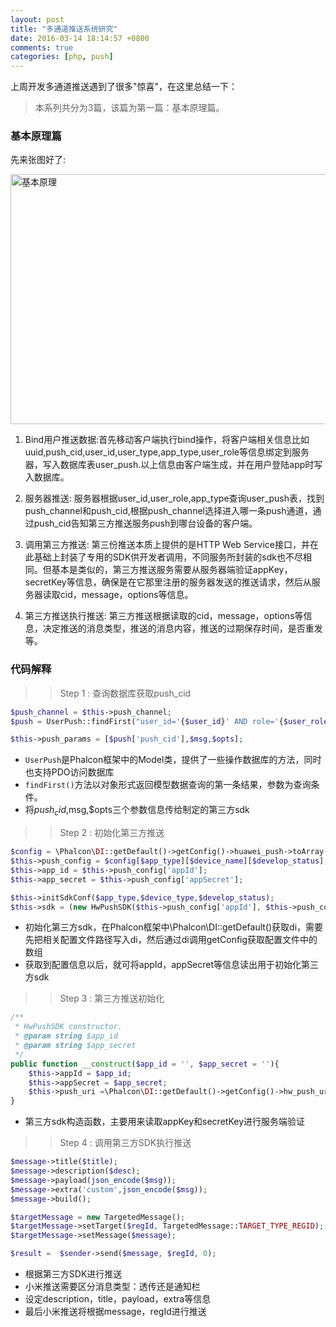 ```yaml
---
layout: post
title: "多通道推送系统研究"
date: 2016-03-14 18:14:57 +0800
comments: true
categories: [php, push]
---
```

上周开发多通道推送遇到了很多"惊喜"，在这里总结一下：

>本系列共分为3篇，该篇为第一篇：基本原理篇。

### 基本原理篇

先来张图好了:

<img src="/assets/3.bmp" width="600" height="400" alt="基本原理"/><!--more-->

1. Bind用户推送数据:首先移动客户端执行bind操作，将客户端相关信息比如uuid,push_cid,user_id,user_type,app_type,user_role等信息绑定到服务器，写入数据库表user_push.以上信息由客户端生成，并在用户登陆app时写入数据库。

2. 服务器推送: 服务器根据user_id,user_role,app_type查询user_push表，找到push_channel和push_cid,根据push_channel选择进入哪一条push通道，通过push_cid告知第三方推送服务push到哪台设备的客户端。

3. 调用第三方推送: 第三份推送本质上提供的是HTTP Web Service接口，并在此基础上封装了专用的SDK供开发者调用，不同服务所封装的sdk也不尽相同。但基本是类似的，第三方推送服务需要从服务器端验证appKey，secretKey等信息，确保是在它那里注册的服务器发送的推送请求，然后从服务器读取cid，message，options等信息。

4. 第三方推送执行推送: 第三方推送根据读取的cid，message，options等信息，决定推送的消息类型，推送的消息内容，推送的过期保存时间，是否重发等。

### 代码解释

>> Step 1 : 查询数据库获取push_cid

``` php
$push_channel = $this->push_channel;
$push = UserPush::findFirst("user_id='{$user_id}' AND role='{$user_role}' AND app_type = '{$app_type}' AND push_channel = '{$push_channel}'");

$this->push_params = [$push['push_cid'],$msg,$opts];
```

- `UserPush`是Phalcon框架中的Model类，提供了一些操作数据库的方法，同时也支持PDO访问数据库
- `findFirst()`方法以对象形式返回模型数据查询的第一条结果，参数为查询条件。
- 将$push_cid,$msg,$opts三个参数信息传给制定的第三方sdk

>> Step 2 : 初始化第三方推送

``` php
$config = \Phalcon\DI::getDefault()->getConfig()->huawei_push->toArray();
$this->push_config = $config[$app_type][$device_name][$develop_status];
$this->app_id = $this->push_config['appId'];
$this->app_secret = $this->push_config['appSecret'];

$this->initSdkConf($app_type,$device_type,$develop_status);
$this->sdk = (new HwPushSDK($this->push_config['appId'], $this->push_config['appSecret']));
```

- 初始化第三方sdk，在Phalcon框架中\Phalcon\DI::getDefault()获取di，需要先把相关配置文件路径写入di，然后通过di调用getConfig获取配置文件中的数组
- 获取到配置信息以后，就可将appId，appSecret等信息读出用于初始化第三方sdk

>> Step 3 : 第三方推送初始化

``` php
/**
 * HwPushSDK constructor.
 * @param string $app_id
 * @param string $app_secret
 */
public function __construct($app_id = '', $app_secret = ''){
    $this->appId = $app_id;
    $this->appSecret = $app_secret;
    $this->push_uri =\Phalcon\DI::getDefault()->getConfig()->hw_push_url;
}
```

- 第三方sdk构造函数，主要用来读取appKey和secretKey进行服务端验证

>> Step 4 : 调用第三方SDK执行推送

```php
$message->title($title);
$message->description($desc);
$message->payload(json_encode($msg));
$message->extra('custom',json_encode($msg));
$message->build();

$targetMessage = new TargetedMessage();
$targetMessage->setTarget($regId, TargetedMessage::TARGET_TYPE_REGID);
$targetMessage->setMessage($message);

$result =  $sender->send($message, $regId, 0);
```

- 根据第三方SDK进行推送
- 小米推送需要区分消息类型：透传还是通知栏
- 设定description，title，payload，extra等信息
- 最后小米推送将根据message，regId进行推送